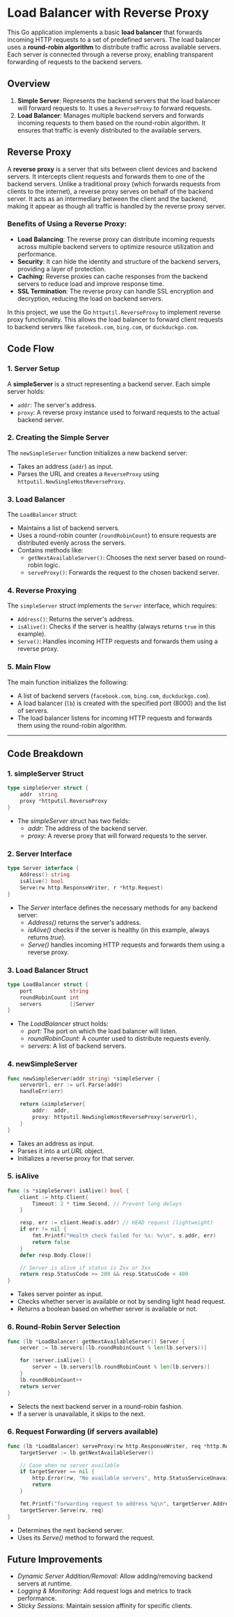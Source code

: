 # Load Balancer with Reverse Proxy

This Go application implements a basic **load balancer** that forwards incoming HTTP requests to a set of predefined servers. The load balancer uses a **round-robin algorithm** to distribute traffic across available servers. Each server is connected through a reverse proxy, enabling transparent forwarding of requests to the backend servers.

## Overview

1. **Simple Server**: Represents the backend servers that the load balancer will forward requests to. It uses a `ReverseProxy` to forward requests.
2. **Load Balancer**: Manages multiple backend servers and forwards incoming requests to them based on the round-robin algorithm. It ensures that traffic is evenly distributed to the available servers.

## Reverse Proxy

A **reverse proxy** is a server that sits between client devices and backend servers. It intercepts client requests and forwards them to one of the backend servers. Unlike a traditional proxy (which forwards requests from clients to the internet), a reverse proxy serves on behalf of the backend server. It acts as an intermediary between the client and the backend, making it appear as though all traffic is handled by the reverse proxy server.

### Benefits of Using a Reverse Proxy:
- **Load Balancing**: The reverse proxy can distribute incoming requests across multiple backend servers to optimize resource utilization and performance.
- **Security**: It can hide the identity and structure of the backend servers, providing a layer of protection.
- **Caching**: Reverse proxies can cache responses from the backend servers to reduce load and improve response time.
- **SSL Termination**: The reverse proxy can handle SSL encryption and decryption, reducing the load on backend servers.
  
In this project, we use the Go `httputil.ReverseProxy` to implement reverse proxy functionality. This allows the load balancer to forward client requests to backend servers like `facebook.com`, `bing.com`, or `duckduckgo.com`.

## Code Flow

### 1. **Server Setup**

A **simpleServer** is a struct representing a backend server. Each simple server holds:
- `addr`: The server's address.
- `proxy`: A reverse proxy instance used to forward requests to the actual backend server.

### 2. **Creating the Simple Server**

The `newSimpleServer` function initializes a new backend server:
- Takes an address (`addr`) as input.
- Parses the URL and creates a `ReverseProxy` using `httputil.NewSingleHostReverseProxy`.

### 3. **Load Balancer**

The `LoadBalancer` struct:
- Maintains a list of backend servers.
- Uses a round-robin counter (`roundRobinCount`) to ensure requests are distributed evenly across the servers.
- Contains methods like:
  - `getNextAvailableServer()`: Chooses the next server based on round-robin logic.
  - `serveProxy()`: Forwards the request to the chosen backend server.

### 4. **Reverse Proxying**

The `simpleServer` struct implements the `Server` interface, which requires:
- `Address()`: Returns the server's address.
- `isAlive()`: Checks if the server is healthy (always returns `true` in this example).
- `Serve()`: Handles incoming HTTP requests and forwards them using a reverse proxy.

### 5. **Main Flow**

The main function initializes the following:
- A list of backend servers (`facebook.com`, `bing.com`, `duckduckgo.com`).
- A load balancer (`lb`) is created with the specified port (8000) and the list of servers.
- The load balancer listens for incoming HTTP requests and forwards them using the round-robin algorithm.

---

## Code Breakdown

### 1. **simpleServer Struct**

```go
type simpleServer struct {
    addr  string
    proxy *httputil.ReverseProxy
}
```

- The *simpleServer* struct has two fields:
    - *addr*: The address of the backend server.
    - *proxy*: A reverse proxy that will forward requests to the server.

### 2. **Server Interface**

```go
type Server interface {
    Address() string
    isAlive() bool
    Serve(rw http.ResponseWriter, r *http.Request)  
}
```

- The *Server* interface defines the necessary methods for any backend server:
    - *Address()* returns the server's address.
    - *isAlive()* checks if the server is healthy (in this example, always returns *true*).
    - *Serve()* handles incoming HTTP requests and forwards them using a reverse proxy.

### 3. **Load Balancer Struct**

```go
type LoadBalancer struct {
    port            string
    roundRobinCount int
    servers         []Server
}
```

- The *LoadBalancer* struct holds:
    - *port*: The port on which the load balancer will listen.
    - *roundRobinCount*: A counter used to distribute requests evenly.
    - *servers*: A list of backend servers.

### 4. **newSimpleServer**

```go
func newSimpleServer(addr string) *simpleServer {
    serverUrl, err := url.Parse(addr)
    handleErr(err)

    return &simpleServer{
        addr:  addr,
        proxy: httputil.NewSingleHostReverseProxy(serverUrl),
    }
}
```

- Takes an address as input.
- Parses it into a *url.URL* object.
- Initializes a reverse proxy for that server.

### 5. **isAlive**

```go
func (s *simpleServer) isAlive() bool {
	client := http.Client{
		Timeout: 2 * time.Second, // Prevent long delays
	}

	resp, err := client.Head(s.addr) // HEAD request (lightweight)
	if err != nil {
		fmt.Printf("Health check failed for %s: %v\n", s.addr, err)
		return false
	}
	defer resp.Body.Close()

	// Server is alive if status is 2xx or 3xx
	return resp.StatusCode >= 200 && resp.StatusCode < 400
}
```

- Takes server pointer as input.
- Checks whether server is available or not by sending light head request.
- Returns a boolean based on whether server is available or not.

### 6. **Round-Robin Server Selection**

```go
func (lb *LoadBalancer) getNextAvailableServer() Server {
    server := lb.servers[(lb.roundRobinCount % len(lb.servers))]

    for !server.isAlive() {
        server = lb.servers[lb.roundRobinCount % len(lb.servers)]
    }
    lb.roundRobinCount++
    return server
}
```

- Selects the next backend server in a round-robin fashion.
- If a server is unavailable, it skips to the next.

### 6. **Request Forwarding (if servers available)**

```go
func (lb *LoadBalancer) serveProxy(rw http.ResponseWriter, req *http.Request) {
    targetServer := lb.getNextAvailableServer()

    // Case when no server available
	if targetServer == nil {
		http.Error(rw, "No available servers", http.StatusServiceUnavailable)
		return
	}

    fmt.Printf("forwarding request to address %q\n", targetServer.Address())
    targetServer.Serve(rw, req)
}
```

- Determines the next backend server.
- Uses its *Serve()* method to forward the request.

## Future Improvements

- *Dynamic Server Addition/Removal:* Allow adding/removing backend servers at runtime.
- *Logging & Monitoring:* Add request logs and metrics to track performance.
- *Sticky Sessions:* Maintain session affinity for specific clients.